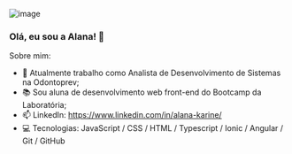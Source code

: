 ![image](https://user-images.githubusercontent.com/109031446/202922855-fd6d08ee-ef41-4768-a1ba-978839f5b5c2.png)

### Olá, eu sou a Alana! 👋

Sobre mim:

- 🔭 Atualmente trabalho como Analista de Desenvolvimento de Sistemas na Odontoprev;
- 📚 Sou aluna de desenvolvimento web front-end do Bootcamp da Laboratória;
- 📫 LinkedIn: https://www.linkedin.com/in/alana-karine/
- 💻 Tecnologias: JavaScript / CSS / HTML / Typescript / Ionic / Angular / Git / GitHub 
